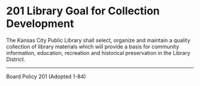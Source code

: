# 201 Library Goal for Collection Development

The Kansas City Public Library shall select, organize and maintain a quality collection of library materials which will provide a basis for community information, education, recreation and historical preservation in the Library District.

---

Board Policy 201 (Adopted 1-84)
